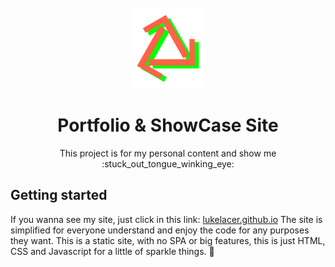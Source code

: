 <h1 align="center">
<br>
  <img src="./image/logotipo.svg" alt="lukelacer.github.io" width="120">
<br>
<br>
Portfolio & ShowCase Site
</h1>

<p align="center">This project is for my personal content and show me :stuck_out_tongue_winking_eye: </p>

## Getting started

If you wanna see my site, just click in this link: <a href="lukelacer.github.io">lukelacer.github.io</a>
The site is simplified for everyone understand and enjoy the code for any purposes they want. This is a static site, with no SPA or big features, this is just HTML, CSS and Javascript for a little of sparkle things. :sparkler: